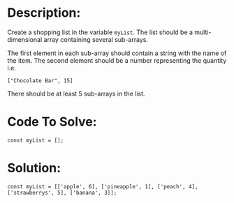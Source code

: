 # Description:

Create a shopping list in the variable `myList`. The list should be a multi-dimensional array containing several sub-arrays.

The first element in each sub-array should contain a string with the name of the item. The second element should be a number representing the quantity i.e.

```Js
["Chocolate Bar", 15]
```

There should be at least 5 sub-arrays in the list.

# Code To Solve:

```Js
const myList = [];
```

# Solution:

```Js
const myList = [['apple', 6], ['pineapple', 1], ['peach', 4], ['strawberrys', 5], ['banana', 3]];
```
